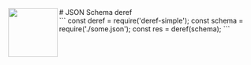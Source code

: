 <img src="./public/logo.png" width="100" align="left">
#&nbsp;JSON Schema deref
<br/>
```
const deref = require('deref-simple');
const schema = require('./some.json');
const res = deref(schema);
```
